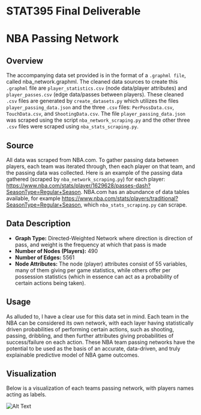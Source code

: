 # STAT395 Final Deliverable


# NBA Passing Network

## Overview
The accompanying data set provided is in the format of a `.graphml file`, called nba_network.graphml. The cleaned data sources to create this `.graphml` file are `player_statistics.csv` (node data/player attributes) and `player_passes.csv` (edge data/passes between players). These cleaned `.csv` files are generated by `create_datasets.py` which utilizes the files `player_passing_data.json` and the three `.csv` files: `PerPossData.csv`, `TouchData.csv`, and `ShootingData.csv`. The file `player_passing_data.json` was scraped using the script `nba_network_scraping.py` and the other three `.csv` files were scraped using `nba_stats_scraping.py`.


## Source
All data was scraped from NBA.com. To gather passing data between players, each team was iterated through, then each player on that team, and the passing data was collected. Here is an example of the passing data gathered (scraped by `nba_network_scraping.py`) for each player: https://www.nba.com/stats/player/1629628/passes-dash?SeasonType=Regular+Season. NBA.com has an abundance of data tables available, for example https://www.nba.com/stats/players/traditional?SeasonType=Regular+Season, which `nba_stats_scraping.py` can scrape. 

## Data Description
- **Graph Type:** Directed-Weighted Network where direction is direction of pass, and weight is the frequency at which that pass is made
- **Number of Nodes (Players):** 490
- **Number of Edges:** 5561
- **Node Attributes:** The node (player) attributes consist of 55 variables, many of them giving per game statistics, while others offer per possession statistics (which in essence can act as a probability of certain actions being taken). 

## Usage
As alluded to, I have a clear use for this data set in mind. Each team in the NBA can be considered its own network, with each layer having statistically driven probabilities of performing certain actions, such as shooting, passing, dribbling, and then further attributes giving probabilities of success/failure on each action. These NBA team passing networks have the potential to be used as the basis of an accurate, data-driven, and truly explainable predictive model of NBA game outcomes. 





## Visualization

Below is a visualization of each teams passing network, with players names acting as labels.

![Alt Text](https://github.com/spencerdooley00/STAT395-Final/blob/main/nba_network_labels.svg)

